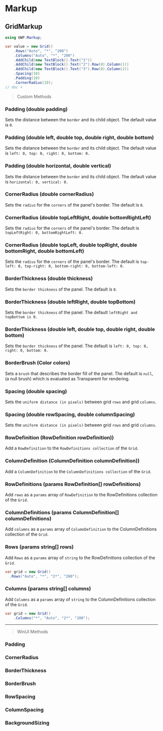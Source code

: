 # Markup
## GridMarkup

```csharp
using UWP.Markup;

var value = new Grid()
    .Rows("Auto", "*", "200")
    .Columns("Auto", "*", "200")
    .AddChild(new TextBlock().Text("1"))
    .AddChild(new TextBlock().Text("2").Row(0).Column(1))
    .AddChild(new TextBlock().Text("3").Row(0).Column(2))
    .Spacing(10)
    .Padding(10)
    .CornerRadius(10);
// doc ⬇️
```

> Custom Methods

### Padding (double padding)
Sets the distance between the `border` and its child object. The default value is `0`.

### Padding (double left, double top, double right, double bottom)
Sets the distance between the `border` and its child object. The default value is `left: 0, top: 0, right: 0, bottom: 0.`

### Padding (double horizontal, double vertical)
Sets the distance between the `border` and its child object. The default value is `horizontal: 0, vertical: 0.`

### CornerRadius (double cornerRadius)
Sets the `radius` for the `corners` of the panel's border. The default is `0`.

### CornerRadius (double topLeftRight, double bottomRightLeft)
Sets the `radius` for the `corners` of the panel's border. The default is `topLeftRight: 0, bottomRightLeft: 0.`

### CornerRadius (double topLeft, double topRight, double bottomRight, double bottomLeft)
Sets the `radius` for the `corners` of the panel's border. The default is `top-left: 0, top-right: 0, bottom-right: 0, bottom-left: 0.`

### BorderThickness (double thickness)
Sets the `border thickness` of the panel. The default is `0`.

### BorderThickness (double leftRight, double topBottom)
Sets the `border thickness` of the panel. The default `leftRight and topBottom is 0.`

### BorderThickness (double left, double top, double right, double bottom)
Sets the `border thickness` of the panel. The default is `left: 0, top: 0, right: 0, bottom: 0.`

### BorderBrush (Color colors)
Sets a `brush` that describes the border fill of the panel. The default is `null`, (a null brush) which is evaluated as Transparent for rendering.

### Spacing (double spacing)
Sets the `uniform distance (in pixels)` between grid `rows` and grid `columns`.

### Spacing (double rowSpacing, double columnSpacing)
Sets the `uniform distance (in pixels)` between grid `rows` and grid `columns`.

### RowDefinition (RowDefinition rowDefinition))
Add a `RowDefinition` to the `RowDefinitions collection` of the `Grid`.

### ColumnDefinition (ColumnDefinition columnDefinition))
Add a `ColumnDefinition` to the `ColumnDefinitions collection` of the `Grid`.

### RowDefinitions (params RowDefinition[] rowDefinitions)
Add `rows` as a `params` array of `RowDefinition` to the RowDefinitions collection of the `Grid`.

### ColumnDefinitions (params ColumnDefinition[] columnDefinitions)
Add `columns` as a `params` array of `ColumnDefinition` to the ColumnDefinitions collection of the `Grid`.

### Rows (params string[] rows)
Add `Rows` as a `params` array of `string` to the RowDefinitions collection of the `Grid`.
```csharp
var grid = new Grid()
  .Rows("Auto", "*", "2*", "200");
```

### Columns (params string[] columns)
Add `Columns` as a `params` array of `string` to the ColumnDefinitions collection of the `Grid`.
```csharp
var grid = new Grid()
	.Columns("*", "Auto", "2*", "200");
```

---
> WinUI Methods

### Padding
### CornerRadius
### BorderThickness
### BorderBrush
### RowSpacing
### ColumnSpacing
### BackgroundSizing